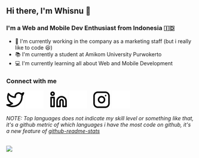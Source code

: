 ## Hi there, I'm Whisnu :wave:

### I'm a Web and Mobile Dev Enthusiast from Indonesia :indonesia:
- :briefcase: I'm currently working in the company as a marketing staff (but i really like to code 😆)
- :books: I'm currently a student at Amikom University Purwokerto
- :computer: I'm currently learning all about Web and Mobile Development

### Connect with me
[![website](./img/twitter-light.svg)](https://twitter.com/whisnuys#gh-light-mode-only)
[![website](./img/twitter-dark.svg)](https://twitter.com/whisnuys#gh-dark-mode-only)
&nbsp;&nbsp;
[![website](./img/linkedin-light.svg)](https://www.linkedin.com/in/whisnuys/#gh-light-mode-only)
[![website](./img/linkedin-dark.svg)](https://www.linkedin.com/in/whisnuys/#gh-dark-mode-only)
&nbsp;&nbsp;
[![website](./img/instagram-light.svg)](https://www.instagram.com/whisnu.ys/#gh-light-mode-only)
[![website](./img/instagram-dark.svg)](https://www.instagram.com/whisnu.ys/#gh-dark-mode-only)

*NOTE: Top languages does not indicate my skill level or something like that, it's a github metric of which languages i have the most code on github, it's a new feature of [github-readme-stats](https://github.com/anuraghazra/github-readme-stats)*

<br/>

<img align="left" src="https://github-readme-stats.vercel.app/api/top-langs/?username=whisnuys&layout=compact&theme=algolia"/>
